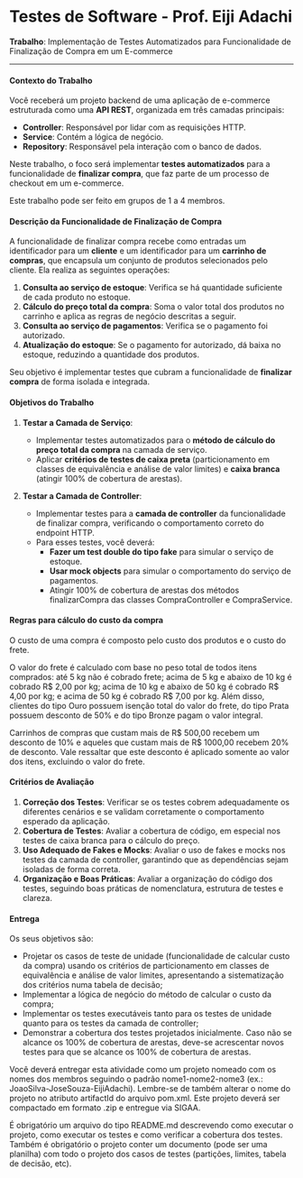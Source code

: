 # Testes de Software - Prof. Eiji Adachi

**Trabalho**: Implementação de Testes Automatizados para Funcionalidade de Finalização de Compra em um E-commerce  

---

#### Contexto do Trabalho

Você receberá um projeto backend de uma aplicação de e-commerce estruturada como uma **API REST**, organizada em três camadas principais:
- **Controller**: Responsável por lidar com as requisições HTTP.
- **Service**: Contém a lógica de negócio.
- **Repository**: Responsável pela interação com o banco de dados.

Neste trabalho, o foco será implementar **testes automatizados** para a funcionalidade de **finalizar compra**, que faz parte de um processo de checkout em um e-commerce. 

Este trabalho pode ser feito em grupos de 1 a 4 membros.

#### Descrição da Funcionalidade de Finalização de Compra

A funcionalidade de finalizar compra recebe como entradas um identificador para um **cliente** e um identificador para um **carrinho de compras**, que encapsula um conjunto de produtos selecionados pelo cliente. Ela realiza as seguintes operações:

1. **Consulta ao serviço de estoque**: Verifica se há quantidade suficiente de cada produto no estoque.
2. **Cálculo do preço total da compra**: Soma o valor total dos produtos no carrinho e aplica as regras de negócio descritas a seguir.
3. **Consulta ao serviço de pagamentos**: Verifica se o pagamento foi autorizado.
4. **Atualização do estoque**: Se o pagamento for autorizado, dá baixa no estoque, reduzindo a quantidade dos produtos.

Seu objetivo é implementar testes que cubram a funcionalidade de **finalizar compra** de forma isolada e integrada.

#### Objetivos do Trabalho

1. **Testar a Camada de Serviço**:  
   - Implementar testes automatizados para o **método de cálculo do preço total da compra** na camada de serviço.  
   - Aplicar **critérios de testes de caixa preta** (particionamento em classes de equivalência e análise de valor limites) e **caixa branca** (atingir 100% de cobertura de arestas).
   
2. **Testar a Camada de Controller**:
   - Implementar testes para a **camada de controller** da funcionalidade de finalizar compra, verificando o comportamento correto do endpoint HTTP. 
   - Para esses testes, você deverá:
     - **Fazer um test double do tipo fake** para simular o serviço de estoque.
     - **Usar mock objects** para simular o comportamento do serviço de pagamentos.
     - Atingir 100% de cobertura de arestas dos métodos finalizarCompra das classes CompraController e CompraService.

#### Regras para cálculo do custo da compra
O custo de uma compra é composto pelo custo dos produtos e o custo do frete.

O valor do frete é calculado com base no peso total de todos itens comprados: até 5 kg não é cobrado frete; acima de 5 kg e abaixo de 10 kg é cobrado R$ 2,00 por kg; acima de 10 kg e abaixo de 50 kg é cobrado R$ 4,00 por kg; e acima de 50 kg é cobrado R$ 7,00 por kg. Além disso, clientes do tipo Ouro possuem isenção total do valor do frete, do tipo Prata possuem desconto de 50% e do tipo Bronze pagam o valor integral.

Carrinhos de compras que custam mais de R$ 500,00 recebem um desconto de 10% e aqueles que custam mais de R$ 1000,00 recebem 20% de desconto. Vale ressaltar que este desconto é aplicado somente ao valor dos itens, excluindo o valor do frete.

#### Critérios de Avaliação

1. **Correção dos Testes**: Verificar se os testes cobrem adequadamente os diferentes cenários e se validam corretamente o comportamento esperado da aplicação.
2. **Cobertura de Testes**: Avaliar a cobertura de código, em especial nos testes de caixa branca para o cálculo do preço.
3. **Uso Adequado de Fakes e Mocks**: Avaliar o uso de fakes e mocks nos testes da camada de controller, garantindo que as dependências sejam isoladas de forma correta.
4. **Organização e Boas Práticas**: Avaliar a organização do código dos testes, seguindo boas práticas de nomenclatura, estrutura de testes e clareza.

#### Entrega

Os seus objetivos são:
-	Projetar os casos de teste de unidade (funcionalidade de calcular custo da compra) usando os critérios de particionamento em classes de equivalência e análise de valor limites, apresentando a sistematização dos critérios numa tabela de decisão;
-	Implementar a lógica de negócio do método de calcular o custo da compra;
-	Implementar os testes executáveis tanto para os testes de unidade quanto para os testes da camada de controller;
-	Demonstrar a cobertura dos testes projetados inicialmente. Caso não se alcance os 100% de cobertura de arestas, deve-se acrescentar novos testes para que se alcance os 100% de cobertura de arestas. 

Você deverá entregar esta atividade como um projeto nomeado com os nomes dos membros seguindo o padrão nome1-nome2-nome3 (ex.: JoaoSilva-JoseSouza-EijiAdachi). Lembre-se de também alterar o nome do projeto no atributo artifactId do arquivo pom.xml. Este projeto deverá ser compactado em formato .zip e entregue via SIGAA.

É obrigatório um arquivo do tipo README.md descrevendo como executar o projeto, como executar os testes e como verificar a cobertura dos testes. Também é obrigatório o projeto conter um documento (pode ser uma planilha) com todo o projeto dos casos de testes (partições, limites, tabela de decisão, etc).